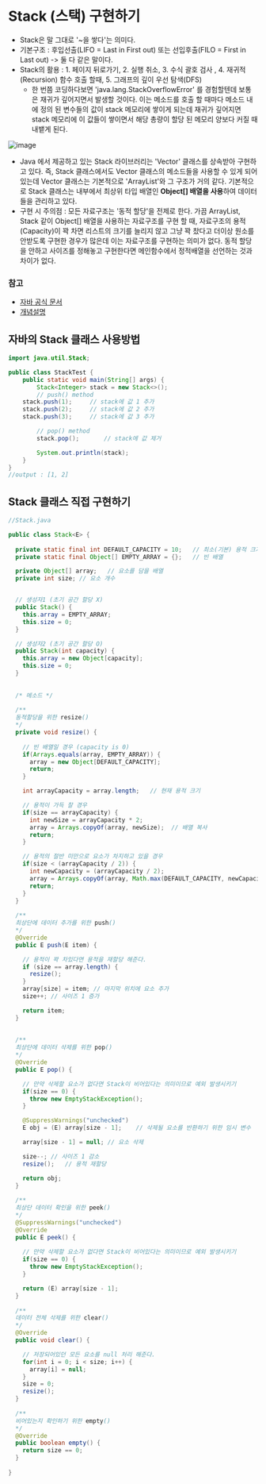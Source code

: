 # Stack (스택) 구현하기

- Stack은 말 그대로 '~을 쌓다'는 의미다. 
- 기본구조 : 후입선출(LIFO = Last in First out) 또는 선입후출(FILO = First in Last out) -> 둘 다 같은 말이다.
- Stack의 활용 : 1. 페이지 뒤로가기, 2. 실행 취소, 3. 수식 괄호 검사 , 4. 재귀적(Recursion) 함수 호출 할때, 5. 그래프의 깊이 우선 탐색(DFS)
	- 한 번쯤 코딩하다보면 'java.lang.StackOverflowError' 를 경험할텐데 보통은 재귀가 깊어지면서 발생할 것이다. 이는 메소드를 호출 할 때마다 메소드 내에 정의 된 변수들의 값이 stack 메모리에 쌓이게 되는데 재귀가 깊어지면 stack 메모리에 이 값들이 쌓이면서 해당 총량이 할당 된 메모리 양보다 커질 때 내뱉게 된다.

![image](https://user-images.githubusercontent.com/74564995/181587758-2c0bb2eb-5c28-4450-a957-460e2b48c149.png)


- Java 에서 제공하고 있는 Stack 라이브러리는 'Vector' 클래스를 상속받아 구현하고 있다. 즉, Stack 클래스에서도 Vector 클래스의 메소드들을 사용할 수 있게 되어 있는데 Vector 클래스는 기본적으로 'ArrayList'와 그 구조가 거의 같다. 기본적으로 Stack 클래스는 내부에서 최상위 타입 배열인 **Object[] 배열을 사용**하여 데이터들을 관리하고 있다. 
- 구현 시 주의점 : 모든 자료구조는 '동적 할당'을 전제로 한다. 가끔 ArrayList, Stack 같이 Object[] 배열을 사용하는 자료구조를 구현 할 때, 자료구조의 용적(Capacity)이 꽉 차면 리스트의 크기를 늘리지 않고 그냥 꽉 찼다고 더이상 원소를 안받도록 구현한 경우가 많은데 이는 자료구조를 구현하는 의미가 없다. 동적 할당을 안하고 사이즈를 정해놓고 구현한다면 메인함수에서 정적배열을 선언하는 것과 차이가 없다.


### 참고 
- [자바 공식 문서](https://docs.oracle.com/javase/7/docs/api/java/util/Stack.html)
- [개념설명](https://st-lab.tistory.com/174?category=856997)

## 자바의 Stack 클래스 사용방법
```java
import java.util.Stack;

public class StackTest {
    public static void main(String[] args) {
        Stack<Integer> stack = new Stack<>();
        // push() method
	stack.push(1);     // stack에 값 1 추가
	stack.push(2);     // stack에 값 2 추가
	stack.push(3);     // stack에 값 3 추가

        // pop() method
        stack.pop();       // stack에 값 제거

        System.out.println(stack);
    }
}
//output : [1, 2]
```

## Stack 클래스 직접 구현하기
```java
//Stack.java

public class Stack<E> {
 
  private static final int DEFAULT_CAPACITY = 10;	// 최소(기본) 용적 크기 
  private static final Object[] EMPTY_ARRAY = {};	// 빈 배열 

  private Object[] array;	// 요소를 담을 배열  
  private int size;	// 요소 개수 


  // 생성자1 (초기 공간 할당 X) 
  public Stack() {
    this.array = EMPTY_ARRAY;
    this.size = 0;
  }

  // 생성자2 (초기 공간 할당 O) 
  public Stack(int capacity) {
    this.array = new Object[capacity];
    this.size = 0;
  }
  
  
  /* 메소드 */
  
  /** 
  동적할당을 위한 resize()
  */
  private void resize() {
		
    // 빈 배열일 경우 (capacity is 0)
    if(Arrays.equals(array, EMPTY_ARRAY)) {
      array = new Object[DEFAULT_CAPACITY];
      return;
    }

    int arrayCapacity = array.length;	// 현재 용적 크기 

    // 용적이 가득 찰 경우
    if(size == arrayCapacity) {
      int newSize = arrayCapacity * 2;
      array = Arrays.copyOf(array, newSize);  // 배열 복사
      return;
    }

    // 용적의 절반 미만으로 요소가 차지하고 있을 경우
    if(size < (arrayCapacity / 2)) {
      int newCapacity = (arrayCapacity / 2);
      array = Arrays.copyOf(array, Math.max(DEFAULT_CAPACITY, newCapacity));  // 배열 복사
      return;
    }
  }
  
  /**
  최상단에 데이터 추가를 위한 push()
  */
  @Override
  public E push(E item) {

    // 용적이 꽉 차있다면 용적을 재할당 해준다. 
    if (size == array.length) {
      resize();
    }
    array[size] = item;	// 마지막 위치에 요소 추가 
    size++;	// 사이즈 1 증가 

    return item;
  }
  
  
  /**
  최상단에 데이터 삭제를 위한 pop()
  */
  @Override
  public E pop() {

    // 만약 삭제할 요소가 없다면 Stack이 비어있다는 의미이므로 예외 발생시키기
    if(size == 0) {
      throw new EmptyStackException();
    }

    @SuppressWarnings("unchecked")
    E obj = (E) array[size - 1];	// 삭제될 요소를 반환하기 위한 임시 변수 

    array[size - 1] = null;	// 요소 삭제 

    size--;	// 사이즈 1 감소 
    resize();	// 용적 재할당 

    return obj;
  }
  
  /** 
  최상단 데이터 확인을 위한 peek()
  */
  @SuppressWarnings("unchecked")
  @Override
  public E peek() {
  
    // 만약 삭제할 요소가 없다면 Stack이 비어있다는 의미이므로 예외 발생시키기
    if(size == 0) {
      throw new EmptyStackException();
    }

    return (E) array[size - 1];
  }
  
  /**
  데이터 전체 삭제를 위한 clear()
  */
  @Override
  public void clear() {

    // 저장되어있던 모든 요소를 null 처리 해준다.
    for(int i = 0; i < size; i++) {
      array[i] = null;
    }
    size = 0;
    resize();
  }
  
  /**
  비어있는지 확인하기 위한 empty()
  */
  @Override
  public boolean empty() {
    return size == 0;
  }
  
}
```
